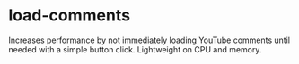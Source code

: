 # load-comments
Increases performance by not immediately loading YouTube comments until needed with a simple button click. Lightweight on CPU and memory.
